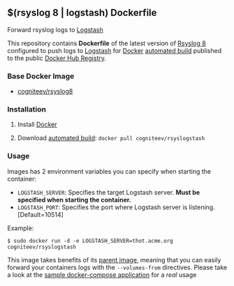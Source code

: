 ## $(rsyslog 8 | logstash) Dockerfile

Forward rsyslog logs to [Logstash](http://logstash.net/)

This repository contains **Dockerfile** of the latest version of [Rsyslog 8](http://www.rsyslog.com/) configured to push logs to [Logstash](http://logstash.net/) for [Docker](https://www.docker.com/) [automated build](https://registry.hub.docker.com/u/cogniteev/rsyslogstash/) published to the public [Docker Hub Registry](https://registry.hub.docker.com/).

### Base Docker Image

* [cogniteev/rsyslog8](https://registry.hub.docker.com/u/cogniteev/rsyslog8/)

### Installation

1. Install [Docker](https://www.docker.com/)

2. Download [automated build](https://registry.hub.docker.com/u/cogniteev/rsyslog8/): `docker pull cogniteev/rsyslogstash`

### Usage

Images has 2 environment variables you can specify when starting the container:
* `LOGSTASH_SERVER`: Specifies the target Logstash server. **Must be specified when starting the container.** 
* `LOGSTASH_PORT`: Specifies the port where Logstash server is listening.[Default=10514]

Example:

   ```shell
   $ sudo docker run -d -e LOGSTASH_SERVER=thot.acme.org cogniteev/rsyslogstash
   ```

This image takes benefits of its [parent image](https://registry.hub.docker.com/u/cogniteev/rsyslog8), meaning that you can easily forward your containers logs with the `--volumes-from` directives. Please take a look at the [sample docker-compose application](https://github.com/cogniteev/docker-rsyslog8/tree/master/sample) for a *real* usage
